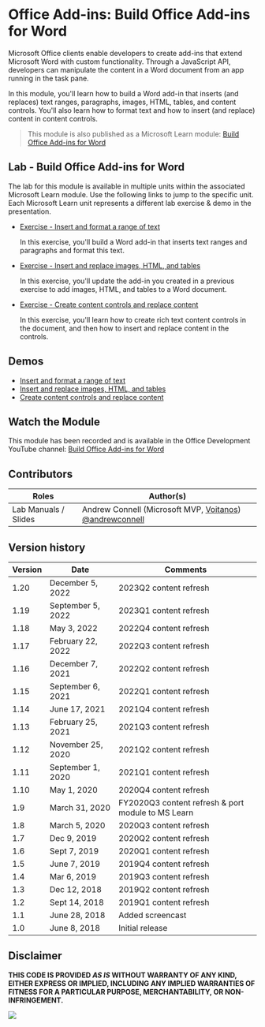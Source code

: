 # Office Add-ins: Build Office Add-ins for Word

Microsoft Office clients enable developers to create add-ins that extend Microsoft Word with custom functionality. Through a JavaScript API, developers can manipulate the content in a Word document from an app running in the task pane.

In this module, you'll learn how to build a Word add-in that inserts (and replaces) text ranges, paragraphs, images, HTML, tables, and content controls. You'll also learn how to format text and how to insert (and replace) content in content controls.

> This module is also published as a Microsoft Learn module: [Build Office Add-ins for Word](https://docs.microsoft.com/learn/modules/office-add-ins-word)

## Lab - Build Office Add-ins for Word

The lab for this module is available in multiple units within the associated Microsoft Learn module. Use the following links to jump to the specific unit. Each Microsoft Learn unit represents a different lab exercise & demo in the presentation.

- [Exercise - Insert and format a range of text](https://docs.microsoft.com/learn/modules/office-add-ins-word/3-exercise-text-formatting)

  In this exercise, you'll build a Word add-in that inserts text ranges and paragraphs and format this text.

- [Exercise - Insert and replace images, HTML, and tables](https://docs.microsoft.com/learn/modules/office-add-ins-word/5-exercise-images-tables)

  In this exercise, you'll update the add-in you created in a previous exercise to add images, HTML, and tables to a Word document.

- [Exercise - Create content controls and replace content](https://docs.microsoft.com/learn/modules/office-add-ins-word/7-exercise-content-controls)

  In this exercise, you'll learn how to create rich text content controls in the document, and then how to insert and replace content in the controls.

## Demos

- [Insert and format a range of text](./Demos/01%20Text%20and%20Formatting)
- [Insert and replace images, HTML, and tables](./Demos/02%20Images%20HTML%20and%20Tables)
- [Create content controls and replace content](./Demos/03%20Content%20Controls)

## Watch the Module

This module has been recorded and is available in the Office Development YouTube channel: [Build Office Add-ins for Word](https://youtu.be/p8kVfT7roic)

## Contributors

| Roles                | Author(s)                                                                                                      |
| -------------------- | -------------------------------------------------------------------------------------------------------------- |
| Lab Manuals / Slides | Andrew Connell (Microsoft MVP, [Voitanos](//github.com/voitanos)) [@andrewconnell](//github.com/andrewconnell) |

## Version history

| Version |       Date        |                      Comments                      |
| ------- | ----------------- | -------------------------------------------------- |
| 1.20    | December 5, 2022  | 2023Q2 content refresh                             |
| 1.19    | September 5, 2022 | 2023Q1 content refresh                             |
| 1.18    | May 3, 2022       | 2022Q4 content refresh                             |
| 1.17    | February 22, 2022 | 2022Q3 content refresh                             |
| 1.16    | December 7, 2021  | 2022Q2 content refresh                             |
| 1.15    | September 6, 2021 | 2022Q1 content refresh                             |
| 1.14    | June 17, 2021     | 2021Q4 content refresh                             |
| 1.13    | February 25, 2021 | 2021Q3 content refresh                             |
| 1.12    | November 25, 2020 | 2021Q2 content refresh                             |
| 1.11    | September 1, 2020 | 2021Q1 content refresh                             |
| 1.10    | May 1, 2020       | 2020Q4 content refresh                             |
| 1.9     | March 31, 2020    | FY2020Q3 content refresh & port module to MS Learn |
| 1.8     | March 5, 2020     | 2020Q3 content refresh                             |
| 1.7     | Dec 9, 2019       | 2020Q2 content refresh                             |
| 1.6     | Sept 7, 2019      | 2020Q1 content refresh                             |
| 1.5     | June 7, 2019      | 2019Q4 content refresh                             |
| 1.4     | Mar 6, 2019       | 2019Q3 content refresh                             |
| 1.3     | Dec 12, 2018      | 2019Q2 content refresh                             |
| 1.2     | Sept 14, 2018     | 2019Q1 content refresh                             |
| 1.1     | June 28, 2018     | Added screencast                                   |
| 1.0     | June 8, 2018      | Initial release                                    |

## Disclaimer

**THIS CODE IS PROVIDED _AS IS_ WITHOUT WARRANTY OF ANY KIND, EITHER EXPRESS OR IMPLIED, INCLUDING ANY IMPLIED WARRANTIES OF FITNESS FOR A PARTICULAR PURPOSE, MERCHANTABILITY, OR NON-INFRINGEMENT.**

<img src="https://telemetry.sharepointpnp.com/TrainingContent/OfficeAddin/01-building-add-ins-for-microsoft-word" />
